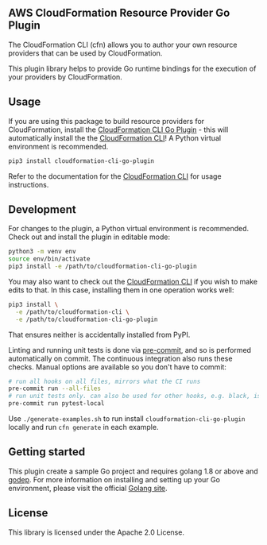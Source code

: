 ## AWS CloudFormation Resource Provider Go Plugin

The CloudFormation CLI (cfn) allows you to author your own resource providers that can be used by CloudFormation.

This plugin library helps to provide Go runtime bindings for the execution of your providers by CloudFormation.

Usage
-----

If you are using this package to build resource providers for CloudFormation, install the [CloudFormation CLI Go Plugin](https://github.com/aws-cloudformation/cloudformation-cli-go-plugin) - this will automatically install the the [CloudFormation CLI](https://github.com/aws-cloudformation/cloudformation-cli)! A Python virtual environment is recommended.

```bash
pip3 install cloudformation-cli-go-plugin
```

Refer to the documentation for the [CloudFormation CLI](https://github.com/aws-cloudformation/cloudformation-cli) for usage instructions.

Development
-----------

For changes to the plugin, a Python virtual environment is recommended. Check out and install the plugin in editable mode:

```bash
python3 -m venv env
source env/bin/activate
pip3 install -e /path/to/cloudformation-cli-go-plugin
```

You may also want to check out the [CloudFormation CLI](https://github.com/aws-cloudformation/cloudformation-cli) if you wish to make edits to that. In this case, installing them in one operation works well:

```bash
pip3 install \
  -e /path/to/cloudformation-cli \
  -e /path/to/cloudformation-cli-go-plugin
```

That ensures neither is accidentally installed from PyPI.

Linting and running unit tests is done via [pre-commit](https://pre-commit.com/), and so is performed automatically on commit. The continuous integration also runs these checks. Manual options are available so you don't have to commit:

```bash
# run all hooks on all files, mirrors what the CI runs
pre-commit run --all-files
# run unit tests only. can also be used for other hooks, e.g. black, isort, pytest-local
pre-commit run pytest-local
```

Use `./generate-examples.sh` to run install `cloudformation-cli-go-plugin` locally and run `cfn generate` in each example.

Getting started
---------------

This plugin create a sample Go project and requires golang 1.8 or above and [godep](https://golang.github.io/dep/docs/introduction.html). For more information on installing and setting up your Go environment, please visit the official [Golang site](https://golang.org/).


License
-------

This library is licensed under the Apache 2.0 License.
